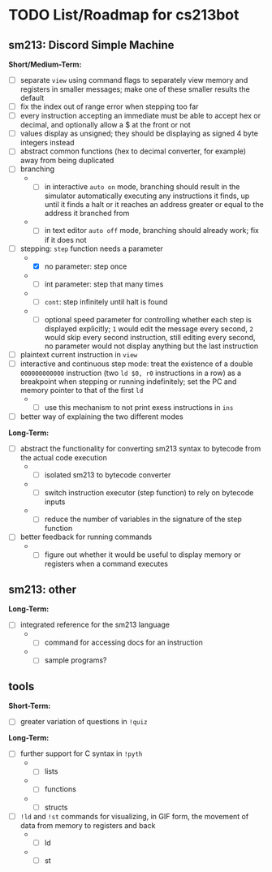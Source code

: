 # TODO List/Roadmap for cs213bot

## sm213: Discord Simple Machine

**Short/Medium-Term:**
- [ ] separate `view` using command flags to separately view memory and registers in smaller messages; make one of these smaller results the default
- [ ] fix the index out of range error when stepping too far
- [ ] every instruction accepting an immediate must be able to accept hex or decimal, and optionally allow a $ at the front or not
- [ ] values display as unsigned; they should be displaying as signed 4 byte integers instead
- [ ] abstract common functions (hex to decimal converter, for example) away from being duplicated
- [ ] branching
     * - [ ] in interactive `auto on` mode, branching should result in the simulator automatically executing any instructions it finds, up until it finds a halt or it reaches an address greater or equal to the address it branched from
     * - [ ] in text editor `auto off` mode, branching should already work; fix if it does not
- [ ] stepping: `step` function needs a parameter
     * - [x] no parameter: step once
     * - [ ] int parameter: step that many times
     * - [ ] `cont`: step infinitely until halt is found
     * - [ ] optional speed parameter for controlling whether each step is displayed explicitly; `1` would edit the message every second, `2` would skip every second instruction, still editing every second, no parameter would not display anything but the last instruction
- [ ] plaintext current instruction in `view`
- [ ] interactive and continuous step mode: treat the existence of a double `000000000000` instruction (two `ld $0, r0` instructions in a row) as a breakpoint when stepping or running indefinitely; set the PC and memory pointer to that of the first `ld`
     * - [ ] use this mechanism to not print exess instructions in `ins`
- [ ] better way of explaining the two different modes

**Long-Term:**
- [ ] abstract the functionality for converting sm213 syntax to bytecode from the actual code execution
     * - [ ] isolated sm213 to bytecode converter
     * - [ ] switch instruction executor (step function) to rely on bytecode inputs
     * - [ ] reduce the number of variables in the signature of the step function
- [ ] better feedback for running commands
     * - [ ] figure out whether it would be useful to display memory or registers when a command executes

## sm213: other

**Long-Term:**
- [ ] integrated reference for the sm213 language
     * - [ ] command for accessing docs for an instruction
     * - [ ] sample programs?

## tools

**Short-Term:**
- [ ] greater variation of questions in `!quiz`

**Long-Term:**
- [ ] further support for C syntax in `!pyth`
    *  - [ ] lists
    *  - [ ] functions
    *  - [ ] structs
- [ ] `!ld` and `!st` commands for visualizing, in GIF form, the movement of data from memory to registers and back
    *  - [ ] ld
    *  - [ ] st
